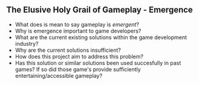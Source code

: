 The Elusive Holy Grail of Gameplay - Emergence
--

- What does is mean to say gameplay is _emergent_?
- Why is emergence important to game developers?
- What are the current existing solutions within the game development industry?
- Why are the current solutions insufficient?
- How does this project aim to address this problem?
- Has this solution or similar solutions been used succesfully in past games?   If so did those game's provide sufficiently entertaining/accessible gameplay?



